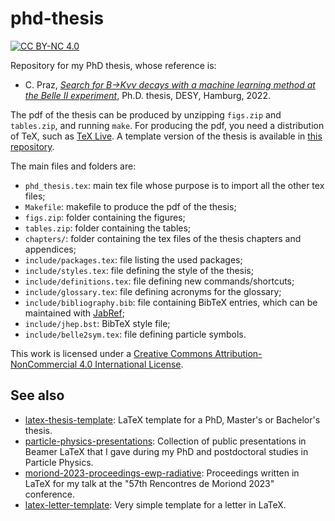 phd-thesis
==========

[![CC BY-NC 4.0][cc-by-nc-shield]][cc-by-nc]

Repository for my PhD thesis, whose reference is:

* C. Praz, [*Search for B→Kνν decays with a machine learning method at the Belle II experiment*](http://dx.doi.org/10.3204/PUBDB-2022-04919), Ph.D. thesis, DESY, Hamburg, 2022.

The pdf of the thesis can be produced by unzipping `figs.zip` and `tables.zip`, and running `make`.
For producing the pdf, you need a distribution of TeX, such as [TeX Live](https://www.tug.org/texlive/quickinstall.html). A template version of the thesis is available in [this repository](https://github.com/cyrraz/latex-thesis-template).

The main files and folders are:
* `phd_thesis.tex`: main tex file whose purpose is to import all the other tex files;
* `Makefile`: makefile to produce the pdf of the thesis;
* `figs.zip`: folder containing the figures;
* `tables.zip`: folder containing the tables;
* `chapters/`: folder containing the tex files of the thesis chapters and appendices;
* `include/packages.tex`: file listing the used packages;
* `include/styles.tex`: file defining the style of the thesis;
* `include/definitions.tex`: file defining new commands/shortcuts;
* `include/glossary.tex`: file defining acronyms for the glossary;
* `include/bibliography.bib`: file containing BibTeX entries, which can be maintained with [JabRef](https://www.jabref.org/);
* `include/jhep.bst`: BibTeX style file;
* `include/belle2sym.tex`: file defining particle symbols.

This work is licensed under a [Creative Commons Attribution-NonCommercial 4.0 International License][cc-by-nc].

See also
--------
* [latex-thesis-template](https://github.com/cyrraz/latex-thesis-template): LaTeX template for a PhD, Master's or Bachelor's thesis.
* [particle-physics-presentations](https://github.com/cyrraz/particle-physics-presentations): Collection of public presentations in Beamer LaTeX that I gave during my PhD and postdoctoral studies in Particle Physics.
* [moriond-2023-proceedings-ewp-radiative](https://github.com/cyrraz/moriond-2023-proceedings-ewp-radiative): Proceedings written in LaTeX for my talk at the "57th Rencontres de Moriond 2023" conference.
* [latex-letter-template](https://github.com/cyrraz/latex-letter-template):  Very simple template for a letter in LaTeX.

[cc-by-nc-shield]: https://img.shields.io/badge/License-CC%20BY--NC%204.0-lightgrey.svg
[cc-by-nc]: https://creativecommons.org/licenses/by-nc/4.0/

[//]: # ([![CC BY-NC 4.0][cc-by-nc-image]][cc-by-nc])
[//]: # ([cc-by-nc-image]: https://i.creativecommons.org/l/by-nc/4.0/88x31.png)
